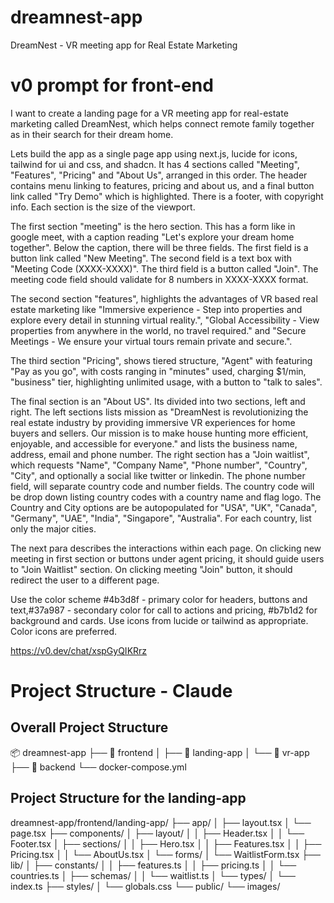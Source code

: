 # dreamnest-app
DreamNest - VR meeting app for Real Estate Marketing


# v0 prompt for front-end
I want to create a landing page for a VR meeting app for real-estate marketing called DreamNest, which helps connect remote family together as in their search for their dream home. 

Lets build the app as a single page app using next.js, lucide for icons, tailwind for ui and css, and shadcn. It has 4 sections called "Meeting", "Features", "Pricing" and "About Us", arranged in this order. The header contains menu linking to features, pricing and about us, and a final button link called "Try Demo" which is highlighted. There is a footer, with copyright info. Each section is the size of the viewport. 

The first section "meeting" is the hero section. This has a form like in google meet, with a caption reading "Let's explore your dream home together". Below the caption, there will be three fields. The first field is a button link called "New Meeting". The second field is a text box with "Meeting Code (XXXX-XXXX)". The third field is a button called "Join".  The meeting code field should validate for 8 numbers in XXXX-XXXX format.

The second section "features", highlights the advantages of VR based real estate marketing like "Immersive experience - Step into properties and explore every detail in stunning virtual reality.", "Global Accessibility - View properties from anywhere in the world, no travel required." and "Secure Meetings - We ensure your virtual tours remain private and secure.".

The third section "Pricing", shows tiered structure, "Agent" with featuring "Pay as you go", with costs ranging in "minutes" used, charging $1/min, "business" tier, highlighting unlimited usage, with a button to "talk to sales".

The final section is an "About US". Its divided into two sections, left and right. The left sections lists mission as "DreamNest is revolutionizing the real estate industry by providing immersive VR experiences for home buyers and sellers. Our mission is to make house hunting more efficient, enjoyable, and accessible for everyone." and lists the business name, address, email and phone number. The right section has a "Join waitlist", which requests "Name", "Company Name", "Phone number", "Country", "City", and optionally a social like twitter or linkedin. The phone number field, will separate country code and number fields. The country code will be drop down listing country codes with a country name and flag logo. The Country and City options are be autopopulated for "USA", "UK", "Canada", "Germany", "UAE", "India", "Singapore", "Australia". For each country, list only the major cities.

The next para describes the interactions within each page. On clicking new meeting in first section or buttons under agent pricing, it should guide users to "Join Waitlist" section. On clicking meeting "Join" button, it should redirect the user to a different page.

Use the color scheme #4b3d8f - primary color for headers, buttons and text,#37a987 - secondary color for call to actions and pricing, #b7b1d2 for background and cards. Use icons from lucide or tailwind as appropriate. Color icons are preferred.

https://v0.dev/chat/xspGyQIKRrz


# Project Structure - Claude

## Overall Project Structure
📦 dreamnest-app
├── 📂 frontend
│   ├── 📂 landing-app
│   └── 📂 vr-app
├── 📂 backend
└── docker-compose.yml

## Project Structure for the landing-app

dreamnest-app/frontend/landing-app/
├── app/
│   ├── layout.tsx
│   └── page.tsx
├── components/
│   ├── layout/
│   │   ├── Header.tsx
│   │   └── Footer.tsx
│   ├── sections/
│   │   ├── Hero.tsx
│   │   ├── Features.tsx
│   │   ├── Pricing.tsx
│   │   └── AboutUs.tsx
│   └── forms/
│       └── WaitlistForm.tsx
├── lib/
│   ├── constants/
│   │   ├── features.ts
│   │   ├── pricing.ts
│   │   └── countries.ts
│   ├── schemas/
│   │   └── waitlist.ts
│   └── types/
│       └── index.ts
├── styles/
│   └── globals.css
└── public/
    └── images/
